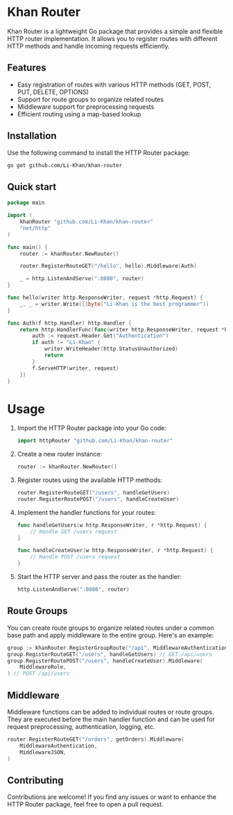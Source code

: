 # Khan Router

Khan Router is a lightweight Go package that provides a simple and flexible HTTP router implementation. It allows you to register routes with different HTTP methods and handle incoming requests efficiently.

## Features

- Easy registration of routes with various HTTP methods (GET, POST, PUT, DELETE, OPTIONS)
- Support for route groups to organize related routes
- Middleware support for preprocessing requests
- Efficient routing using a map-based lookup

## Installation

Use the following command to install the HTTP Router package:

```sh
go get github.com/Li-Khan/khan-router
```

## Quick start

```go
package main

import (
	khanRouter "github.com/Li-Khan/khan-router"
	"net/http"
)

func main() {
	router := khanRouter.NewRouter()

	router.RegisterRouteGET("/hello", hello).Middleware(Auth)

	_ = http.ListenAndServe(":8080", router)
}

func hello(writer http.ResponseWriter, request *http.Request) {
	_, _ = writer.Write([]byte("Li-Khan is the best programmer"))
}

func Auth(f http.Handler) http.Handler {
	return http.HandlerFunc(func(writer http.ResponseWriter, request *http.Request) {
		auth := request.Header.Get("Authentication")
		if auth != "Li-Khan" {
			writer.WriteHeader(http.StatusUnauthorized)
			return
		}
		f.ServeHTTP(writer, request)
	})
}
```

# Usage
1. Import the HTTP Router package into your Go code:

    ```go
    import httpRouter "github.com/Li-Khan/khan-router"
    ```

2. Create a new router instance:
    ```go
    router := khanRouter.NewRouter()
    ```

3. Register routes using the available HTTP methods:

    ```go
    router.RegisterRouteGET("/users", handleGetUsers)
    router.RegisterRoutePOST("/users", handleCreateUser)
    ```

4. Implement the handler functions for your routes:

    ```go
    func handleGetUsers(w http.ResponseWriter, r *http.Request) {
        // Handle GET /users request
    }

    func handleCreateUser(w http.ResponseWriter, r *http.Request) {
        // Handle POST /users request
    }
    ```

5. Start the HTTP server and pass the router as the handler:

    ```go
    http.ListenAndServe(":8080", router)
    ```

## Route Groups

You can create route groups to organize related routes under a common base path and apply middleware to the entire group. Here's an example:

```go
group := khanRouter.RegisterGroupRoute("/api", MiddlewareAuthentication, MiddlewareJSON)
group.RegisterRouteGET("/users", handleGetUsers) // GET /api/users
group.RegisterRoutePOST("/users", handleCreateUser).Middleware(
    MiddlewareRole,
) // POST /api/users
```

## Middleware

Middleware functions can be added to individual routes or route groups. They are executed before the main handler function and can be used for request preprocessing, authentication, logging, etc.

```go
router.RegisterRouteGET("/orders", getOrders).Middleware(
    MiddlewareAuthentication,
    MiddlewareJSON,
)
```

## Contributing

Contributions are welcome! If you find any issues or want to enhance the HTTP Router package, feel free to open a pull request.
